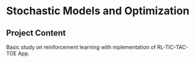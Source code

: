 # Stochastic Models and Optimization

## Project Content

Basic study on reinforcement learning with mplementation of RL-TIC-TAC-TOE App.
